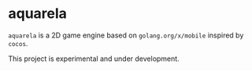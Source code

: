 # aquarela

`aquarela` is a 2D game engine based on `golang.org/x/mobile` inspired by `cocos`.

This project is experimental and under development.
